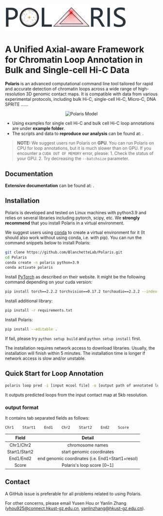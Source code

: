 <img src="./doc/logo.png" alt="Polaris" title="Polaris" width="400">

# A Unified Axial-aware Framework for Chromatin Loop Annotation in Bulk and Single-cell Hi-C Data
**Polaris** is an advanced computational command line tool tailored for rapid and accurate detection of chromatin loops across a wide range of high-resolution 3D genomic contact maps. It is compatible with data from various experimental protocols, including bulk Hi-C, single-cell Hi-C, Micro-C, DNA SPRITE ......

<div style="text-align: center;">
    <img src="./doc/Polaris.png" alt="Polaris Model" title="Polaris Model" width="600">
</div>


- Using examples for single cell Hi-C and bulk cell Hi-C loop annotations are under **example folder**.
- The scripts and data to **reproduce our analysis** can be found at: .

> <b>NOTE:</b> We suggest users run Polaris on <b>GPU</b>. 
> You can run Polaris on CPU for loop annotations, but it is much slower than on GPU. If you encounter a `CUDA OUT OF MEMORY` error, please: 1. Check the status of your GPU. 2. Try decreasing the `--batchsize` parameter. 

## Documentation
**Extensive documentation** can be found at:  .

## Installation
Polaris is developed and tested on Linux machines with python3.9 and relies on several libraries including pytorch, scipy, etc. 
We **strongly recommend** that you install Polaris in a virtual environment.

We suggest users using [conda](https://anaconda.org/) to create a virtual environment for it (It should also work without using conda, i.e. with pip). You can run the command snippets below to install Polaris:

```bash
git clone https://github.com/BlanchetteLab/Polaris.git
cd Polaris
conda create -n polaris python=3.9
conda activate polaris
```
Install [PyTorch](https://pytorch.org/get-started/locally/) as described on their website. It might be the following command depending on your cuda version:

```bash
pip install torch==2.2.2 torchvision==0.17.2 torchaudio==2.2.2 --index-url https://download.pytorch.org/whl/cu121
```
Install additional library:
```bash
pip install -r requirements.txt
```
Install Polaris:
```bash
pip install --editable .
```
If fail, please try `python setup build` and `python setup install` first.

The installation requires network access to download libraries. Usually, the installation will finish within 5 minutes. The installation time is longer if network access is slow and/or unstable.

## Quick Start for Loop Annotation
```bash
polaris loop pred -i [input mcool file] -o [output path of annotated loops]
```
It outputs predicted loops from the input contact map at 5kb resolution.
### output format
It contains tab separated fields as follows:
```
Chr1    Start1    End1    Chr2    Start2    End2    Score
```
|     Field     |                                  Detail                                 |
|:-------------:|:-----------------------------------------------------------------------:|
|   Chr1/Chr2   | chromosome names                                                        |
| Start1/Start2 | start genomic coordinates                                               |
|   End1/End2   | end genomic coordinates (i.e. End1=Start1+resol)                        |
|     Score     | Polaris's loop score [0~1]                                              | 


## Contact
A GitHub issue is preferable for all problems related to using Polaris. 

For other concerns, please email Yusen Hou or Yanlin Zhang (yhou925@connect.hkust-gz.edu.cn,  yanlinzhang@hkust-gz.edu.cn).